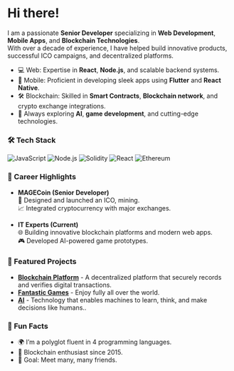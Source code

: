 # Hi there! 

I am a passionate **Senior Developer** specializing in **Web Development**, **Mobile Apps**, and **Blockchain Technologies**.  
With over a decade of experience, I have helped build innovative products, successful ICO campaigns, and decentralized platforms.

- 💻 Web: Expertise in **React**, **Node.js**, and scalable backend systems.  
- 📱 Mobile: Proficient in developing sleek apps using **Flutter** and **React Native**.  
- 🛠️ Blockchain: Skilled in **Smart Contracts**, **Blockchain network**, and crypto exchange integrations.  
- 🌟 Always exploring **AI**, **game development**, and cutting-edge technologies.

### 🛠️ Tech Stack  
![JavaScript](https://img.shields.io/badge/-JavaScript-F7DF1E?logo=javascript&logoColor=black&style=flat-square)
![Node.js](https://img.shields.io/badge/-Node.js-339933?logo=node.js&logoColor=white&style=flat-square)
![Solidity](https://img.shields.io/badge/-Solidity-363636?logo=solidity&logoColor=white&style=flat-square)
![React](https://img.shields.io/badge/-React-61DAFB?logo=react&logoColor=black&style=flat-square)
![Ethereum](https://img.shields.io/badge/-Ethereum-3C3C3D?logo=ethereum&logoColor=white&style=flat-square)

### 💼 Career Highlights  
- **MAGECoin (Senior Developer)**  
  🚀 Designed and launched an ICO, mining.  
  📈 Integrated cryptocurrency with major exchanges.

- **IT Experts (Current)**  
  🌐 Building innovative blockchain platforms and modern web apps.  
  🎮 Developed AI-powered game prototypes.  

### 🌟 Featured Projects  
- [**Blockchain Platform**](#) - A decentralized platform that securely records and verifies digital transactions.
- [**Fantastic Games**](#) - Enjoy fully all over the world.  
- [**AI**](#) -  Technology that enables machines to learn, think, and make decisions like humans..  

### 🌱 Fun Facts  
- 🌍 I’m a polyglot fluent in 4 programming languages.  
- 🔐 Blockchain enthusiast since 2015.  
- 🎯 Goal: Meet many, many friends.
